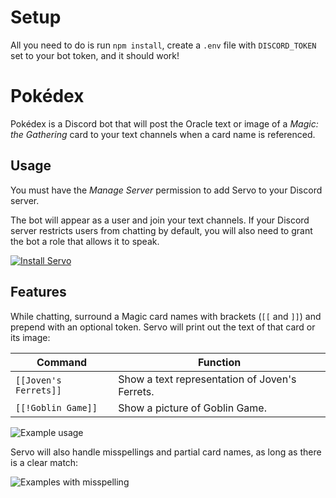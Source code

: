 # Setup

All you need to do is run `npm install`, create a `.env` file with `DISCORD_TOKEN` set to your bot token, and it should work!

# Pokédex

Pokédex is a Discord bot that will post the Oracle text or image of a _Magic: the Gathering_ card to your text channels when a card name is referenced.

## Usage

You must have the _Manage Server_ permission to add Servo to your Discord server.

The bot will appear as a user and join your text channels. If your Discord server restricts users from chatting by default, you will also need to grant the bot a role that allows it to speak.

[![Install Servo](docs/button-servo.png)](https://discordapp.com/oauth2/authorize?client_id=268547439714238465&scope=bot)

## Features

While chatting, surround a Magic card names with brackets (`[[` and `]]`) and prepend with an optional token. Servo will print out the text of that card or its image:

| Command               | Function                                       |
| --------------------- | ---------------------------------------------- |
| `[[Joven's Ferrets]]` | Show a text representation of Joven's Ferrets. |
| `[[!Goblin Game]]`    | Show a picture of Goblin Game.                 |

![Example usage](docs/screenshot.png)

Servo will also handle misspellings and partial card names, as long as there is a clear match:

![Examples with misspelling](docs/misspell.png)
